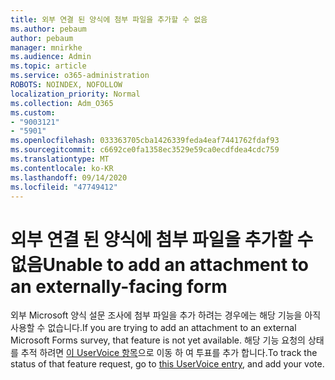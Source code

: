```yaml
---
title: 외부 연결 된 양식에 첨부 파일을 추가할 수 없음
ms.author: pebaum
author: pebaum
manager: mnirkhe
ms.audience: Admin
ms.topic: article
ms.service: o365-administration
ROBOTS: NOINDEX, NOFOLLOW
localization_priority: Normal
ms.collection: Adm_O365
ms.custom:
- "9003121"
- "5901"
ms.openlocfilehash: 033363705cba1426339feda4eaf7441762fdaf93
ms.sourcegitcommit: c6692ce0fa1358ec3529e59ca0ecdfdea4cdc759
ms.translationtype: MT
ms.contentlocale: ko-KR
ms.lasthandoff: 09/14/2020
ms.locfileid: "47749412"
---
```

# <a name="unable-to-add-an-attachment-to-an-externally-facing-form"></a><span data-ttu-id="0d175-102">외부 연결 된 양식에 첨부 파일을 추가할 수 없음</span><span class="sxs-lookup"><span data-stu-id="0d175-102">Unable to add an attachment to an externally-facing form</span></span>

<span data-ttu-id="0d175-103">외부 Microsoft 양식 설문 조사에 첨부 파일을 추가 하려는 경우에는 해당 기능을 아직 사용할 수 없습니다.</span><span class="sxs-lookup"><span data-stu-id="0d175-103">If you are trying to add an attachment to an external Microsoft Forms survey, that feature is not yet available.</span></span> <span data-ttu-id="0d175-104">해당 기능 요청의 상태를 추적 하려면 [이 UserVoice 항목](https://go.microsoft.com/fwlink/?linkid=2133069)으로 이동 하 여 투표를 추가 합니다.</span><span class="sxs-lookup"><span data-stu-id="0d175-104">To track the status of that feature request, go to [this UserVoice entry](https://go.microsoft.com/fwlink/?linkid=2133069), and add your vote.</span></span>
